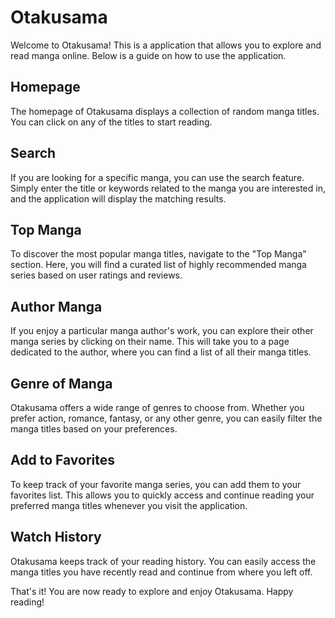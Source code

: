 # Otakusama

Welcome to Otakusama! This is a  application that allows you to explore and read manga online. Below is a guide on how to use the application.

## Homepage

The homepage of Otakusama displays a collection of random manga titles. You can click on any of the titles to start reading.

## Search

If you are looking for a specific manga, you can use the search feature. Simply enter the title or keywords related to the manga you are interested in, and the application will display the matching results.

## Top Manga

To discover the most popular manga titles, navigate to the "Top Manga" section. Here, you will find a curated list of highly recommended manga series based on user ratings and reviews.

## Author Manga

If you enjoy a particular manga author's work, you can explore their other manga series by clicking on their name. This will take you to a page dedicated to the author, where you can find a list of all their manga titles.

## Genre of Manga

Otakusama offers a wide range of genres to choose from. Whether you prefer action, romance, fantasy, or any other genre, you can easily filter the manga titles based on your preferences.

## Add to Favorites

To keep track of your favorite manga series, you can add them to your favorites list. This allows you to quickly access and continue reading your preferred manga titles whenever you visit the application.

## Watch History

Otakusama keeps track of your reading history. You can easily access the manga titles you have recently read and continue from where you left off.

That's it! You are now ready to explore and enjoy Otakusama. Happy reading!
